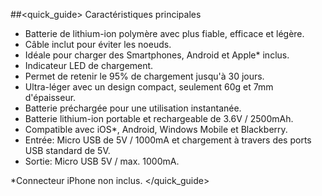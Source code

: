 ##<quick_guide> Caractéristiques principales

- Batterie de lithium-ion polymère avec plus fiable, efficace et légère.
- Câble inclut pour éviter les noeuds.
- Idéale pour charger des Smartphones, Android et Apple* inclus.
- Indicateur LED de chargement.
- Permet de retenir le 95% de chargement jusqu'à 30 jours.
-  Ultra-léger avec un design compact, seulement 60g et 7mm d'épaisseur.
-  Batterie préchargée pour une utilisation instantanée.
- Batterie lithium-ion portable et rechargeable de 3.6V / 2500mAh.
-  Compatible avec iOS*, Android, Windows Mobile et Blackberry.
- Entrée: Micro USB de 5V / 1000mA et chargement à travers des ports USB standard de 5V.
- Sortie: Micro USB 5V / max. 1000mA.



*Connecteur iPhone non inclus.
</quick_guide>
